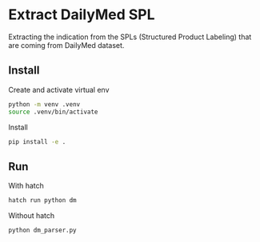 # Extract DailyMed SPL

Extracting the indication from the SPLs (Structured Product Labeling) that are coming from DailyMed dataset.

## Install

Create and activate virtual env

```bash
python -m venv .venv
source .venv/bin/activate
```

Install

```bash
pip install -e .
```

## Run

With hatch 

```bash
hatch run python dm
```

Without hatch

```bash
python dm_parser.py
```
